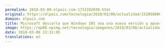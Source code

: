 ```yaml
---
permalink: 2018-03-08-elpais.com-1732102030.html
original: https://elpais.com/tecnologia/2018/03/08/actualidad/1520508061_974981.html#?ref=rss&format=simple&link=link
domain: elpais.com
title: Microsoft descarta que Windows 10S sea una nueva versión y apuesta por convertirlo en un modo
image: https://ep00.epimg.net/tecnologia/imagenes/2018/03/08/actualidad/1520508061_974981_1520513957_rrss_normal.jpg
date: 2018-03-08 13:31:05
translations: en
---
```



